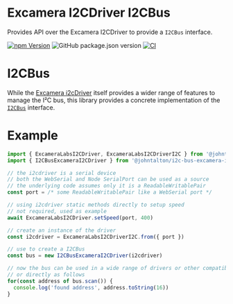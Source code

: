 # Excamera I2CDriver I2CBus

Provides API over the Excamera I2CDriver to provide a `I2CBus` interface.


[![npm Version](http://img.shields.io/npm/v/@johntalton/i2c-bus-excamera-i2cdriver.svg)](https://www.npmjs.com/package/@johntalton/i2c-bus-excamera-i2cdriver)
![GitHub package.json version](https://img.shields.io/github/package-json/v/johntalton/i2c-bus-excamera-i2cdriver)
[![CI](https://github.com/johntalton/i2c-bus-excamera-i2cdriver/actions/workflows/CI.yml/badge.svg)](https://github.com/johntalton/i2c-bus-excamera-i2cdriver/actions/workflows/CI.yml)

# I2CBus

While the [Excamera i2cDriver](https://github.com/johntalton/excamera-i2cdriver) itself provides a wider range of features to manage the I²C bus, this library provides a concrete implementation of the  [`I2CBus`](https://github.com/johntalton/and-other-delights) interface.

# Example

```javascript
import { ExcameraLabsI2CDriver, ExcameraLabsI2CDriverI2C } from '@johntalton/excamera-i2cdriver'
import { I2CBusExcameraI2CDriver } from '@johntalton/i2c-bus-excamera-i2cdriver'

// the i2cdriver is a serial device
// both the WebSerial and Node SerialPort can be used as a source
// the underlying code assumes only it is a ReadableWritablePair
const port = /* some ReadableWritablePair like a WebSerial port */

// using i2cdriver static methods directly to setup speed
// not required, used as example
await ExcameraLabsI2CDriver.setSpeed(port, 400)

// create an instance of the driver
const i2cdriver = ExcameraLabsI2CDriverI2C.from({ port })

// use to create a I2CBus
const bus = new I2CBusExcameraI2CDriver(i2cdriver)

// now the bus can be used in a wide range of drivers or other compatible implementations
// or directly as follows
for(const address of bus.scan()) {
  console.log('found address', address.toString(16))
}
```